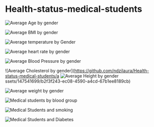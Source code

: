 # Health-status-medical-students

![Average Age by gender](https://github.com/ndzilaura/Health-status-medical-students/assets/147541699/8e8650ad-afe8-4de3-8b42-46a64260c842)

![Average BMI by gender](https://github.com/ndzilaura/Health-status-medical-students/assets/147541699/713dc6cb-650a-4dc7-9d3c-734c0fb4c1d3)

![Average temperature by Gender](https://github.com/ndzilaura/Health-status-medical-students/assets/147541699/98ab2a98-678b-4127-b881-de90068865e7)

![Average heart rate by gender](https://github.com/ndzilaura/Health-status-medical-students/assets/147541699/a265334a-5365-4a2a-b35b-7558e16a4238)

![Average Blood Pressure by gender](https://github.com/ndzilaura/Health-status-medical-students/assets/147541699/132e479d-8918-4a8c-8db5-4cdee0ec5663)

![Average Cholesterol by gender](https://github.com/ndzilaura/Health-status-medical-students/a
![Average Height by gender](https://github.com/ndzilaura/Health-status-medical-students/assets/147541699/c63b9f5c-ac06-4aa9-9c81-1963e84460d5)
ssets/147541699/b2f3f243-ec08-4590-a4cd-67b1ee8189cb)

![Average weight by gender](https://github.com/ndzilaura/Health-status-medical-students/assets/147541699/0a2620eb-707e-41b2-993b-b6b597820e21)

![Medical students by blood group](https://github.com/ndzilaura/Health-status-medical-students/assets/147541699/c63f4dc5-9158-4816-ac25-51477052dfa7)

![Medical Students and smoking](https://github.com/ndzilaura/Health-status-medical-students/assets/147541699/7acfe6cc-4330-437d-89eb-752f746deb8a)

![Medical Students and Diabetes](https://github.com/ndzilaura/Health-status-medical-students/assets/147541699/d032a9f9-46d0-41e0-bc0b-239ac8dc5f21)
